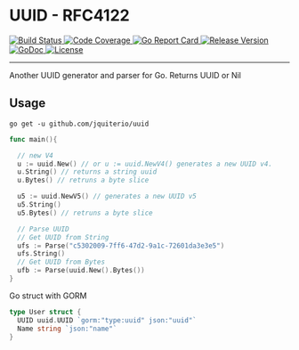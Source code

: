 # UUID - RFC4122

<p align="center">
    <p>
      <a href="https://github.com/jquiterio/uuid/actions/workflows/ci.yml?query=branch%3Amain">
        <img src="https://github.com/jquiterio/uuid/actions/workflows/ci.yml/badge.svg" alt="Build Status">
      </a>
      <a href="https://codecov.io/gh/jquiterio/uuid/branch/main">
        <img src="https://codecov.io/gh/jquiterio/uuid/branch/main/graph/badge.svg" alt="Code Coverage">
      </a> 
      <a href="https://goreportcard.com/report/jquiterio/uuid">
        <img src="https://goreportcard.com/badge/jquiterio/uuid" alt="Go Report Card">
      </a>
      <a href="https://github.com/jquiterio/uuid/releases/latest">
        <img src="https://img.shields.io/badge/version-2.7.0-blue.svg" alt="Release Version">
      </a> 
      <a href="https://pkg.go.dev/github.com/jquiterio/uuid">
        <img src="https://pkg.go.dev/badge/github.com/jquiterio/uuid" alt="GoDoc">
      </a> 
      <a href="LICENSE">
        <img src="https://img.shields.io/github/license/jquiterio/uuid.svg" alt="License">
      </a> 
    </p>
</p>

---

Another UUID generator and parser for Go.
Returns UUID or Nil

## Usage

`go get -u github.com/jquiterio/uuid`

```go
func main(){

  // new V4
  u := uuid.New() // or u := uuid.NewV4() generates a new UUID v4.
  u.String() // returns a string uuid
  u.Bytes() // retruns a byte slice

  u5 := uuid.NewV5() // generates a new UUID v5
  u5.String()
  u5.Bytes() // retruns a byte slice

  // Parse UUID
  // Get UUID from String
  ufs := Parse("c5302009-7ff6-47d2-9a1c-72601da3e3e5")
  ufs.String()
  // Get UUID from Bytes
  ufb := Parse(uuid.New().Bytes())
}
```

Go struct with GORM

```go
type User struct {
  UUID uuid.UUID `gorm:"type:uuid" json:"uuid"`
  Name string `json:"name"`
}
```

